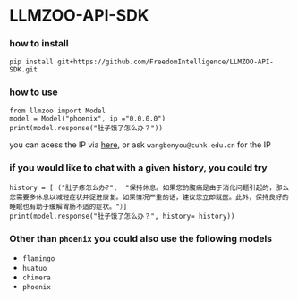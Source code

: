 # LLMZOO-API-SDK


### how to install 
```
pip install git+https://github.com/FreedomIntelligence/LLMZOO-API-SDK.git
```
### how to use
```
from llmzoo import Model
model = Model("phoenix", ip ="0.0.0.0")
print(model.response("肚子饿了怎么办？"))
```

you can acess the IP via [here](https://eegb6fzscd.feishu.cn/wiki/QSEqwhsEMiQnZakL88cc8SaCnNd), or ask `wangbenyou@cuhk.edu.cn` for the IP

### if you would like to chat with a given history, you could try 
```
history = [ ("肚子疼怎么办?",  "保持休息。如果您的腹痛是由于消化问题引起的，那么您需要多休息以减轻症状并促进康复。如果情况严重的话，建议您立即就医。此外，保持良好的睡眠也有助于缓解胃肠不适的症状。"）]
print(model.response("肚子饿了怎么办？", history= history))
```

### Other than `phoenix` you could also use the following models
- `flamingo`
- `huatuo`
- `chimera` 
- `phoenix` 

